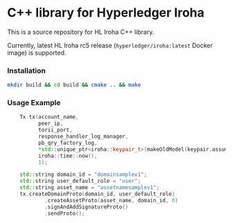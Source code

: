 # C++ library for Hyperledger Iroha


This is a source repository for HL Iroha C++ library.

Currently, latest HL Iroha rc5 release (`hyperledger/iroha:latest` Docker image) is supported.


### Installation

```bash
mkdir build && cd build && cmake .. && make 
```


### Usage Example

```c++
    Tx tx(account_name,
          peer_ip,
          torii_port,
          response_handler_log_manager,
          pb_qry_factory_log,
          *std::unique_ptr<iroha::keypair_t>(makeOldModel(keypair.assumeValue())),
          iroha::time::now(),
          1);

    std::string domain_id = "domainsamplev1";
    std::string user_default_role = "user";
    std::string asset_name = "assetnamesamplev1";
    tx.createDomainProto(domain_id, user_default_role)
            .createAssetProto(asset_name, domain_id, 0)
            .signAndAddSignatureProto()
            .sendProto();
```
